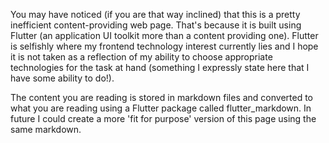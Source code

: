 You may have noticed (if you are that way inclined) that this is a pretty inefficient content-providing web page. That's because it is built using Flutter (an application UI toolkit more than a content providing one). Flutter is selfishly where my frontend technology interest currently lies and I hope it is not taken as a reflection of my ability to choose appropriate technologies for the task at hand (something I expressly state here that I have some ability to do!).  

The content you are reading is stored in markdown files and converted to what you are reading using a Flutter package called flutter_markdown. In future I could create a more 'fit for purpose' version of this page using the same markdown. 